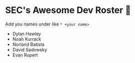 # SEC's Awesome Dev Roster 😤

Add you names under like `* <your name>`

* Dylan Hawley
* Noah Kurrack
* Norland Batista
* David Sadowsky
* Evan Rupert
